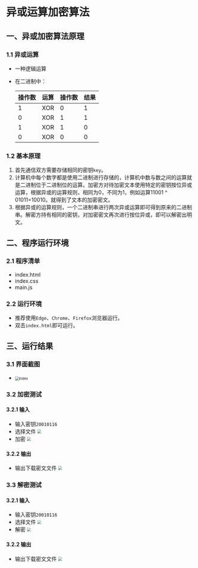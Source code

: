 # 异或运算加密算法



## 一、异或加密算法原理

### 1.1 异或运算
+ 一种逻辑运算

+ 在二进制中：

  | 操作数 | 运算 | 操作数 | 结果 |
  | ------ | ---- | ------ | ---- |
  | 1      | XOR  | 0      | 1    |
  | 0      | XOR  | 1      | 1    |
  | 1      | XOR  | 1      | 0    |
  | 0      | XOR  | 0      | 0    |

  

### 1.2 基本原理

1. 首先通信双方需要存储相同的密钥`key`。
2. 计算机中每个数字都是使用二进制进行存储的，计算机中数与数之间的运算就是二进制位于二进制位的运算。加密方对待加密文本使用特定的密钥按位异或运算，根据异或的运算规则，相同为0，不同为1，例如运算11001 ^ 01011=10010。就得到了文本的加密密文。
3. 根据异或的运算规则，一个二进制串进行两次异或运算即可得到原来的二进制串。解密方持有相同的密钥，对加密密文再次进行按位异或，即可以解密出明文。



## 二、程序运行环境

### 2.1 程序清单

+ index.html
+ index.css
+ main.js

### 2.2 运行环境

+ 推荐使用`Edge`、`Chrome`、`Firefox`浏览器运行。
+ 双击`index.html`即可运行。



## 三、运行结果

### 3.1 界面截图

+ <img src="\images\index.jpg" alt="index" style="zoom:67%;" />

### 3.2 加密测试

#### 3.2.1 输入

+ 输入密钥`20010116`
+ 选择文件
  <img src="\images\加密-1.jpg"  style="zoom:67%;" />
+ 加密
  <img src="\images\加密-2.jpg"  style="zoom:67%;" />

#### 3.2.2 输出

+ 输出下载密文文件
  <img src="\images\加密-3.jpg"  style="zoom:67%;" />

### 3.3 解密测试

#### 3.2.1 输入

+ 输入密钥`20010116`
+ 选择文件
  <img src="\images\解密-1.jpg"  style="zoom:67%;" />
+ 解密
  <img src="\images\解密-2.jpg"  style="zoom:67%;" />

#### 3.2.2 输出

+ 输出下载密文文件
  <img src="\images\解密-3.jpg"  style="zoom:67%;" />